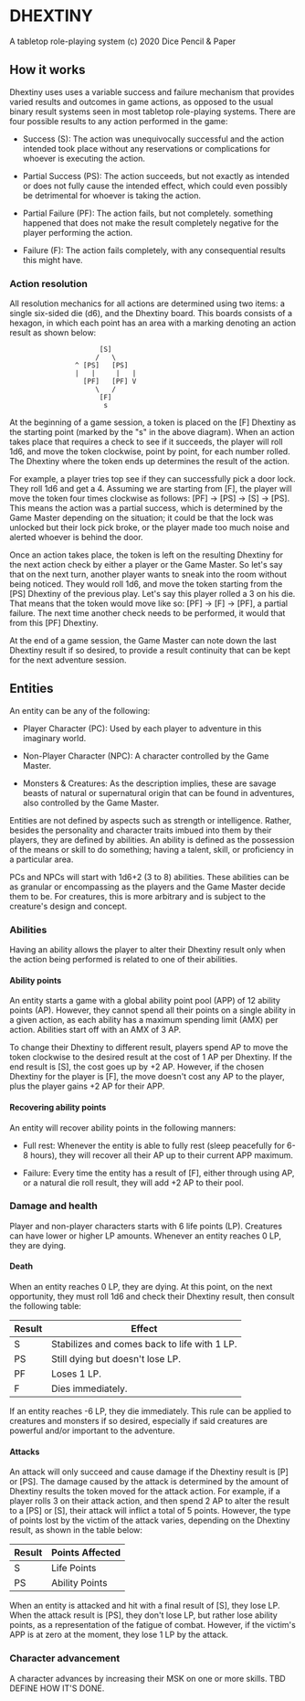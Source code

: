 # DHEXTINY

A tabletop role-playing system
(c) 2020 Dice Pencil & Paper

## How it works

Dhextiny uses uses a variable success and failure mechanism that provides varied results and outcomes in game actions, as opposed to the usual binary result systems seen in most tabletop role-playing systems. There are four possible results to any action performed in the game:

* Success (S): The action was unequivocally successful and the action intended took place without any reservations or complications for whoever is executing the action.

* Partial Success (PS): The action succeeds, but not exactly as intended or does not fully cause the intended effect, which could even possibly be detrimental for whoever is taking the action.

* Partial Failure (PF): The action fails, but not completely. something happened that does not make the result completely negative for the player performing the action.

* Failure (F): The action fails completely, with any consequential results this might have.

### Action resolution

All resolution mechanics for all actions are determined using two items: a single six-sided die (d6), and the Dhextiny board. This boards consists of a hexagon, in which each point has an area with a marking denoting an action result as shown below:

                          [S]
                         /   \
                    ^ [PS]   [PS]
                    |   |     |   |
                      [PF]   [PF] V
                         \   /
                          [F]
                           s

At the beginning of a game session, a token is placed on the [F] Dhextiny as the starting point (marked by the "s" in the above diagram). When an action takes place that requires a check to see if it succeeds, the player will roll 1d6, and move the token clockwise, point by point, for each number rolled. The Dhextiny where the token ends up determines the result of the action.

For example, a player tries top see if they can successfully pick a door lock. They roll 1d6 and get a 4. Assuming we are starting from [F], the player will move the token four times clockwise as follows: [PF] -> [PS] -> [S] -> [PS]. This means the action was a partial success, which is determined by the Game Master depending on the situation; it could be that the lock was unlocked but their lock pick broke, or the player made too much noise and alerted whoever is behind the door.

Once an action takes place, the token is left on the resulting Dhextiny for the next action check by either a player or the Game Master. So let's say that on the next turn, another player wants to sneak into the room without being noticed. They would roll 1d6, and move the token starting from the [PS] Dhextiny of the previous play. Let's say this player rolled a 3 on his die. That means that the token would move like so: [PF] -> [F] -> [PF], a partial failure. The next time another check needs to be performed, it would that from this [PF] Dhextiny.

At the end of a game session, the Game Master can note down the last Dhextiny result if so desired, to provide a result continuity that can be kept for the next adventure session.

## Entities

An entity can be any of the following:

* Player Character (PC): Used by each player to adventure in this imaginary world.

* Non-Player Character (NPC): A character controlled by the Game Master.

* Monsters & Creatures: As the description implies, these are savage beasts of natural or supernatural origin that can be found in adventures, also controlled by the Game Master.

Entities are not defined by aspects such as strength or intelligence. Rather, besides the personality and character traits imbued into them by their players, they are defined by abilities. An ability is defined as the possession of the means or skill to do something; having a talent, skill, or proficiency in a particular area.

PCs and NPCs will start with 1d6+2 (3 to 8) abilities. These abilities can be as granular or encompassing as the players and the Game Master decide them to be. For creatures, this is more arbitrary and is subject to the creature's design and concept.

### Abilities

Having an ability allows the player to alter their Dhextiny result only when the action being performed is related to one of their abilities.

#### Ability points

An entity starts a game with a global ability point pool (APP) of 12 ability points (AP). However, they cannot spend all their points on a single ability in a given action, as each ability has a maximum spending limit (AMX) per action. Abilities start off with an AMX of 3 AP.

To change their Dhextiny to different result, players spend AP to move the token clockwise to the desired result at the cost of 1 AP per Dhextiny. If the end result is [S], the cost goes up by +2 AP. However, if the chosen Dhextiny for the player is [F], the move doesn't cost any AP to the player, plus the player gains +2 AP for their APP.

#### Recovering ability points

An entity will recover ability points in the following manners:

* Full rest: Whenever the entity is able to fully rest (sleep peacefully for 6-8 hours), they will recover all their AP up to their current APP maximum.

* Failure: Every time the entity has a result of [F], either through using AP, or a natural die roll result, they will add +2 AP to their pool.

### Damage and health

Player and non-player characters starts with 6 life points (LP). Creatures can have lower or higher LP amounts. Whenever an entity reaches 0 LP, they are dying.

#### Death

When an entity reaches 0 LP, they are dying. At this point, on the next opportunity, they must roll 1d6 and check their Dhextiny result, then consult the following table:

| Result | Effect
|--------|----------------------------------------------
| S      | Stabilizes and comes back to life with 1 LP.
| PS     | Still dying but doesn't lose LP.
| PF     | Loses 1 LP.
| F      | Dies immediately.

If an entity reaches -6 LP, they die immediately. This rule can be applied to creatures and monsters if so desired, especially if said creatures are powerful and/or important to the adventure.

#### Attacks

An attack will only succeed and cause damage if the Dhextiny result is [P] or [PS]. The damage caused by the attack is determined by the amount of Dhextiny results the token moved for the attack action. For example, if a player rolls 3 on their attack action, and then spend 2 AP to alter the result to a [PS] or [S], their attack will inflict a total of 5 points. However, the type of points lost by the victim of the attack varies, depending on the Dhextiny result, as shown in the table below:

| Result | Points Affected
|--------|------------------
| S      | Life Points
| PS     | Ability Points

When an entity is attacked and hit with a final result of [S], they lose LP. When the attack result is [PS], they don't lose LP, but rather lose ability points, as a representation of the fatigue of combat. However, if the victim's APP is at zero at the moment, they lose 1 LP by the attack.

### Character advancement

A character advances by increasing their MSK on one or more skills. TBD DEFINE HOW IT'S DONE.
